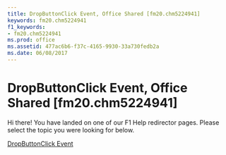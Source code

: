 ```yaml
---
title: DropButtonClick Event, Office Shared [fm20.chm5224941]
keywords: fm20.chm5224941
f1_keywords:
- fm20.chm5224941
ms.prod: office
ms.assetid: 477ac6b6-f37c-4165-9930-33a730fedb2a
ms.date: 06/08/2017
---
```



# DropButtonClick Event, Office Shared [fm20.chm5224941]

Hi there! You have landed on one of our F1 Help redirector pages. Please select the topic you were looking for below.

[DropButtonClick Event](http://msdn.microsoft.com/library/228f625c-937d-13ef-e04d-0d49a55fc0fd%28Office.15%29.aspx)


